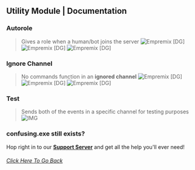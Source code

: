 ## Utility Module | Documentation

### **Autorole**
> Gives a role when a human/bot joins the server
![Empremix [DG]](https://cdn.discordapp.com/attachments/716657082157236254/716670002043945032/exautorole_humans.png)
![Empremix [DG]](https://cdn.discordapp.com/attachments/716657082157236254/716669997023494195/exautorole_bots.png)
![Empremix [DG]](https://cdn.discordapp.com/attachments/716657082157236254/716669998105362492/exautorole_disable.png)

### **Ignore Channel**
> No commands function in an **ignored channel**
![Empremix [DG]](https://cdn.discordapp.com/attachments/716657082157236254/716671002267877416/exignorechannel_add.png)
![Empremix [DG]](https://cdn.discordapp.com/attachments/716657082157236254/716671013898813500/exignorechannel_remove.png)
![Empremix [DG]](https://cdn.discordapp.com/attachments/716657082157236254/716671003065057350/exignorechannel_list.png)

### **Test**
> Sends both of the events in a specific channel for testing purposes
![IMG](https://cdn.discordapp.com/attachments/716657082157236254/716673228625412146/extest.png)

### confusing.exe still exists? 
Hop right in to our [**Support Server**](https://discord.gg/HA7UCtr) and get all the help you'll ever need!




###### [Click Here To Go Back](https://github.com/TheHQE/Empremix/tree/master/Documentation/Free)
